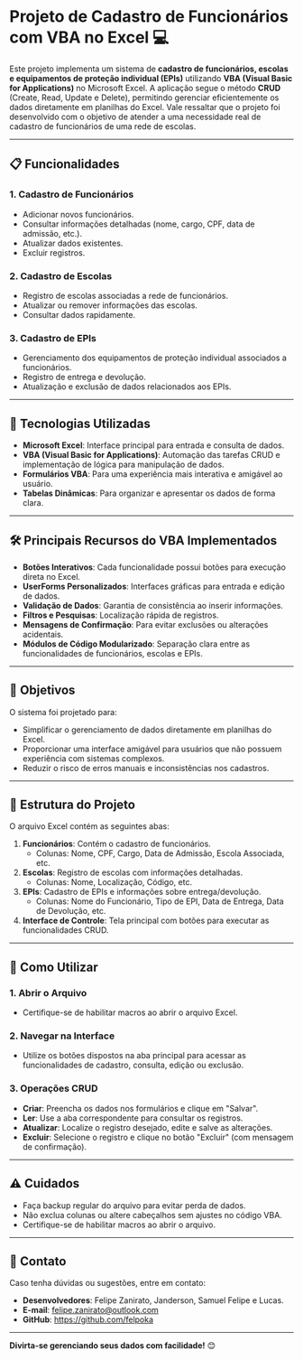 # Projeto de Cadastro de Funcionários com VBA no Excel 💻

Este projeto implementa um sistema de **cadastro de funcionários, escolas e equipamentos de proteção individual (EPIs)** utilizando **VBA (Visual Basic for Applications)** no Microsoft Excel. A aplicação segue o método **CRUD** (Create, Read, Update e Delete), permitindo gerenciar eficientemente os dados diretamente em planilhas do Excel. Vale ressaltar que o projeto foi desenvolvido com o objetivo de atender a uma necessidade real de cadastro de funcionários de uma rede de escolas.

---

## 📋 **Funcionalidades**

### **1. Cadastro de Funcionários**
- Adicionar novos funcionários.
- Consultar informações detalhadas (nome, cargo, CPF, data de admissão, etc.).
- Atualizar dados existentes.
- Excluir registros.

### **2. Cadastro de Escolas**
- Registro de escolas associadas a rede de funcionários.
- Atualizar ou remover informações das escolas.
- Consultar dados rapidamente.

### **3. Cadastro de EPIs**
- Gerenciamento dos equipamentos de proteção individual associados a funcionários.
- Registro de entrega e devolução.
- Atualização e exclusão de dados relacionados aos EPIs.

---

## 🚀 **Tecnologias Utilizadas**
- **Microsoft Excel**: Interface principal para entrada e consulta de dados.
- **VBA (Visual Basic for Applications)**: Automação das tarefas CRUD e implementação de lógica para manipulação de dados.
- **Formulários VBA**: Para uma experiência mais interativa e amigável ao usuário.
- **Tabelas Dinâmicas**: Para organizar e apresentar os dados de forma clara.

---

## 🛠️ **Principais Recursos do VBA Implementados**
- **Botões Interativos**: Cada funcionalidade possui botões para execução direta no Excel.
- **UserForms Personalizados**: Interfaces gráficas para entrada e edição de dados.
- **Validação de Dados**: Garantia de consistência ao inserir informações.
- **Filtros e Pesquisas**: Localização rápida de registros.
- **Mensagens de Confirmação**: Para evitar exclusões ou alterações acidentais.
- **Módulos de Código Modularizado**: Separação clara entre as funcionalidades de funcionários, escolas e EPIs.

---

## 🎯 **Objetivos**
O sistema foi projetado para:
- Simplificar o gerenciamento de dados diretamente em planilhas do Excel.
- Proporcionar uma interface amigável para usuários que não possuem experiência com sistemas complexos.
- Reduzir o risco de erros manuais e inconsistências nos cadastros.

---

## 📂 **Estrutura do Projeto**

O arquivo Excel contém as seguintes abas:

1. **Funcionários**: Contém o cadastro de funcionários.
   - Colunas: Nome, CPF, Cargo, Data de Admissão, Escola Associada, etc.
2. **Escolas**: Registro de escolas com informações detalhadas.
   - Colunas: Nome, Localização, Código, etc.
3. **EPIs**: Cadastro de EPIs e informações sobre entrega/devolução.
   - Colunas: Nome do Funcionário, Tipo de EPI, Data de Entrega, Data de Devolução, etc.
4. **Interface de Controle**: Tela principal com botões para executar as funcionalidades CRUD.

---

## 📝 **Como Utilizar**

### **1. Abrir o Arquivo**
- Certifique-se de habilitar macros ao abrir o arquivo Excel.

### **2. Navegar na Interface**
- Utilize os botões dispostos na aba principal para acessar as funcionalidades de cadastro, consulta, edição ou exclusão.

### **3. Operações CRUD**
- **Criar**: Preencha os dados nos formulários e clique em "Salvar".
- **Ler**: Use a aba correspondente para consultar os registros.
- **Atualizar**: Localize o registro desejado, edite e salve as alterações.
- **Excluir**: Selecione o registro e clique no botão "Excluir" (com mensagem de confirmação).

---

## ⚠️ **Cuidados**
- Faça backup regular do arquivo para evitar perda de dados.
- Não exclua colunas ou altere cabeçalhos sem ajustes no código VBA.
- Certifique-se de habilitar macros ao abrir o arquivo.

---

## 📧 **Contato**
Caso tenha dúvidas ou sugestões, entre em contato:

- **Desenvolvedores**: Felipe Zanirato, Janderson, Samuel Felipe e Lucas.
- **E-mail**: felipe.zanirato@outlook.com
- **GitHub**: https://github.com/felpoka

---

**Divirta-se gerenciando seus dados com facilidade!** 😊

